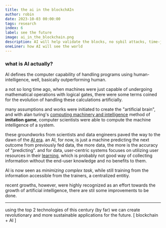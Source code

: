 ```yaml
---
title: the ai in the blockchAIn
author: robin
date: 2023-10-03 00:00:00
tags: research
index: 6
label: see the future
image: ai_in_the_blockchain.png
description: AI will help validate the blocks, no sybil attacks, time-jacking... we have heard them all. let's talk about what blockchain can do for AI
oneLiner: how AI will see the world
---
```


### what is AI actually?

AI defines the computer capability of handling programs using human-intelligence, well, basically outperforming human.

a not so long time ago, when machines were just capable of undergoing mathematical operations with logical gates, there were some terms coined for the evolution of handling these calculations artificially.

many assumptions and works were initiated to create the "artificial brain", and with alan turing's [computing machinery and intelligence](https://academic.oup.com/mind/article/LIX/236/433/986238?login=false) method of **imitation game**, computer scientists were able to compute the machine intelligence of a system.

these groundworks from scientists and data engineers paved the way to the dawn of the [AI era](https://www.tableau.com/data-insights/ai/history#definition). an AI, for now, is just a machine predicting the next outcome from previously fed data, the more data, the more is the accuracy of "predicting". and for data, user-centric systems focuses on utilizing user resources in their [learning](https://www.indiatoday.in/technology/news/story/zoom-updates-its-policy-that-allowed-it-to-collect-user-data-and-train-ai-2418103-2023-08-08), which is probably not good way of collecting information without the end-user knowledge and no benefits to them.

AI is now seen as *minimizing complex task*, while still training from the information accessible from the trainers, a centralized entitiy.

recent growths, however, were highly recognized as an effort towards the growth of artificial intelligence, there are stil some improvements to be done.

----
using the top 2 technologies of this century (by far) we can create revolutionary and more sustainable applications for the future. [ blockchain + AI ]
